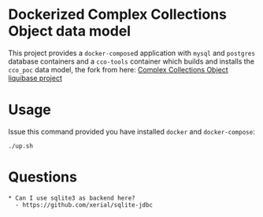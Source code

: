 Dockerized Complex Collections Object data model
================================================

This project provides a `docker-compose`d application with `mysql` and `postgres` database containers and a `cco-tools` container which builds and installs the `cco_poc` data model, the fork from here: [Complex Collections Object liquibase project](https://github.com/Inkimar/cco_poc)

Usage
=====

Issue this command provided you have installed `docker` and `docker-compose`:

    ./up.sh

Questions
=========

    * Can I use sqlite3 as backend here?
      - https://github.com/xerial/sqlite-jdbc
